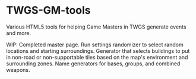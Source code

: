 # TWGS-GM-tools
Various HTML5 tools for helping Game Masters in TWGS generate events and more.

WIP:
  Completed master page.
  Run settings randomizer to select random locations and starting surroundings.
  Generator that selects buildings to put in non-road or non-supportable tiles based on the map's environment and surrounding zones.
  Name generators for bases, groups, and combined weapons.
  
